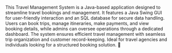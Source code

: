 This Travel Management System is a Java-based application designed to streamline travel bookings and management. It features a Java Swing GUI for user-friendly interaction and an SQL database for secure data handling. Users can book trips, manage itineraries, make payments, and view booking details, while admins can oversee operations through a dedicated dashboard. The system ensures efficient travel management with seamless trip organization and customer record-keeping. Ideal for travel agencies and individuals looking for a structured booking solution. 🚀
